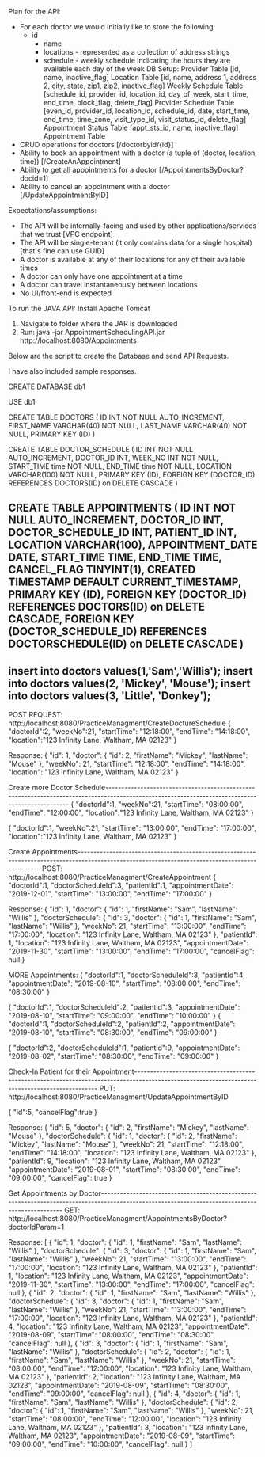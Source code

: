 Plan for the API:

* For each doctor we would initially like to store the following:
  * id
	* name
	* locations - represented as a collection of address strings
	* schedule - weekly schedule indicating the hours they are available each day of the week
      DB Setup:
        Provider Table [id, name, inactive_flag]
        Location Table [id, name, address 1, address 2, city, state, zip1, zip2, inactive_flag]
        Weekly Schedule Table [schedule_id, provider_id, location_id, day_of_week, start_time, end_time, block_flag, delete_flag]
        Provider Schedule Table [even_id, provider_id, location_id, schedule_id, date, start_time, end_time, time_zone, visit_type_id, visit_status_id, delete_flag]
        Appointment Status Table [appt_sts_id, name, inactive_flag]
        Appointment Table
* CRUD operations for doctors [/doctorbyid/{id}]
* Ability to book an appointment with a doctor (a tuple of (doctor, location, time)) [/CreateAnAppointment]
* Ability to get all appointments for a doctor [/AppointmentsByDoctor?docid=1]
* Ability to cancel an appointment with a doctor [/UpdateAppointmentByID]

Expectations/assumptions:

* The API will be internally-facing and used by other applications/services that we trust [VPC endpoint]
* The API will be single-tenant (it only contains data for a single hospital) [that's fine can use GUID]
* A doctor is available at any of their locations for any of their available times
* A doctor can only have one appointment at a time
* A doctor can travel instantaneously between locations
* No UI/front-end is expected

To run the JAVA API:
Install Apache Tomcat
1. Navigate to folder where the JAR is downloaded
2. Run: java -jar AppointmentSchedulingAPI.jar
http://localhost:8080/Appointments

Below are the script to create the Database and send API Requests.

I have also included sample responses.

CREATE DATABASE db1

USE db1

CREATE TABLE DOCTORS
(
	ID INT NOT NULL AUTO_INCREMENT,
    FIRST_NAME VARCHAR(40) NOT NULL,
    LAST_NAME VARCHAR(40) NOT NULL,
    PRIMARY KEY (ID)
)

CREATE TABLE DOCTOR_SCHEDULE
(
	ID INT NOT NULL AUTO_INCREMENT,
    DOCTOR_ID INT,
    WEEK_NO INT NOT NULL,
	START_TIME time NOT NULL,
	END_TIME time NOT NULL,
    LOCATION VARCHAR(100) NOT NULL,
    PRIMARY KEY (ID),
    FOREIGN KEY (DOCTOR_ID) REFERENCES DOCTORS(ID) on DELETE CASCADE
)

CREATE TABLE APPOINTMENTS
(
	ID INT NOT NULL AUTO_INCREMENT,
    DOCTOR_ID INT,
    DOCTOR_SCHEDULE_ID INT,
    PATIENT_ID INT,
    LOCATION VARCHAR(100),
    APPOINTMENT_DATE DATE,
    START_TIME TIME,
    END_TIME TIME,
    CANCEL_FLAG TINYINT(1),
    CREATED TIMESTAMP DEFAULT CURRENT_TIMESTAMP,
    PRIMARY KEY (ID),
	FOREIGN KEY (DOCTOR_ID) REFERENCES DOCTORS(ID) on DELETE CASCADE,
    FOREIGN KEY (DOCTOR_SCHEDULE_ID) REFERENCES DOCTORSCHEDULE(ID)  on DELETE CASCADE
)
------------------------------------------------------------------------------------------------------------------------------------------------
insert into doctors values(1,'Sam','Willis');
insert into doctors values(2, 'Mickey', 'Mouse');
insert into doctors values(3, 'Little', 'Donkey');
------------------------------------------------------------------------------------------------------------------------------------------------
POST REQUEST: http://localhost:8080/PracticeManagment/CreateDoctureSchedule
{
	"doctorId":2,
	"weekNo":21,
	"startTime": "12:18:00",
	"endTime": "14:18:00",
	"location":"123 Infinity Lane, Waltham, MA 02123"
}

Response: {
    "id": 1,
    "doctor": {
        "id": 2,
        "firstName": "Mickey",
        "lastName": "Mouse"
    },
    "weekNo": 21,
    "startTime": "12:18:00",
    "endTime": "14:18:00",
    "location": "123 Infinity Lane, Waltham, MA 02123"
}

Create more Doctor Schedule------------------------------------------------------------------------------------------------------------------------------------------------
{
	"doctorId":1,
	"weekNo":21,
	"startTime": "08:00:00",
	"endTime": "12:00:00",
	"location":"123 Infinity Lane, Waltham, MA 02123"
}

{
	"doctorId":1,
	"weekNo":21,
	"startTime": "13:00:00",
	"endTime": "17:00:00",
	"location":"123 Infinity Lane, Waltham, MA 02123"
}



Create Appointments------------------------------------------------------------------------------------------------------------------------------------------------
POST: http://localhost:8080/PracticeManagment/CreateAppointment
{
	"doctorId":1,
	"doctorScheduleId":3,
	"patientId":1,
	"appointmentDate": "2019-12-01",
	"startTime": "13:00:00",
	"endTime": "17:00:00"
}

Response:
{
    "id": 1,
    "doctor": {
        "id": 1,
        "firstName": "Sam",
        "lastName": "Willis"
    },
    "doctorSchedule": {
        "id": 3,
        "doctor": {
            "id": 1,
            "firstName": "Sam",
            "lastName": "Willis"
        },
        "weekNo": 21,
        "startTime": "13:00:00",
        "endTime": "17:00:00",
        "location": "123 Infinity Lane, Waltham, MA 02123"
    },
    "patientId": 1,
    "location": "123 Infinity Lane, Waltham, MA 02123",
    "appointmentDate": "2019-11-30",
    "startTime": "13:00:00",
    "endTime": "17:00:00",
    "cancelFlag": null
}

MORE Appointments:
{
	"doctorId":1,
	"doctorScheduleId":3,
	"patientId":4,
	"appointmentDate": "2019-08-10",
	"startTime": "08:00:00",
	"endTime": "08:30:00"
}

{
	"doctorId":1,
	"doctorScheduleId":2,
	"patientId":3,
	"appointmentDate": "2019-08-10",
	"startTime": "09:00:00",
	"endTime": "10:00:00"
}
{
	"doctorId":1,
	"doctorScheduleId":2,
	"patientId":2,
	"appointmentDate": "2019-08-10",
	"startTime": "08:30:00",
	"endTime": "09:00:00"
}

{
	"doctorId":2,
	"doctorScheduleId":1,
	"patientId":9,
	"appointmentDate": "2019-08-02",
	"startTime": "08:30:00",
	"endTime": "09:00:00"
}


Check-In Patient for their Appointment------------------------------------------------------------------------------------------------------------------------------------------------
PUT: http://localhost:8080/PracticeManagment/UpdateAppointmentByID

{
	"id":5,
	"cancelFlag":true
}

Response:
{
    "id": 5,
    "doctor": {
        "id": 2,
        "firstName": "Mickey",
        "lastName": "Mouse"
    },
    "doctorSchedule": {
        "id": 1,
        "doctor": {
            "id": 2,
            "firstName": "Mickey",
            "lastName": "Mouse"
        },
        "weekNo": 21,
        "startTime": "12:18:00",
        "endTime": "14:18:00",
        "location": "123 Infinity Lane, Waltham, MA 02123"
    },
    "patientId": 9,
    "location": "123 Infinity Lane, Waltham, MA 02123",
    "appointmentDate": "2019-08-01",
    "startTime": "08:30:00",
    "endTime": "09:00:00",
    "cancelFlag": true
}


Get Appointments by Doctor------------------------------------------------------------------------------------------------------------------------------------------------
GET: http://localhost:8080/PracticeManagment/AppointmentsByDoctor?doctorIdParam=1

Response:
[
    {
        "id": 1,
        "doctor": {
            "id": 1,
            "firstName": "Sam",
            "lastName": "Willis"
        },
        "doctorSchedule": {
            "id": 3,
            "doctor": {
                "id": 1,
                "firstName": "Sam",
                "lastName": "Willis"
            },
            "weekNo": 21,
            "startTime": "13:00:00",
            "endTime": "17:00:00",
            "location": "123 Infinity Lane, Waltham, MA 02123"
        },
        "patientId": 1,
        "location": "123 Infinity Lane, Waltham, MA 02123",
        "appointmentDate": "2019-11-30",
        "startTime": "13:00:00",
        "endTime": "17:00:00",
        "cancelFlag": null
    },
    {
        "id": 2,
        "doctor": {
            "id": 1,
            "firstName": "Sam",
            "lastName": "Willis"
        },
        "doctorSchedule": {
            "id": 3,
            "doctor": {
                "id": 1,
                "firstName": "Sam",
                "lastName": "Willis"
            },
            "weekNo": 21,
            "startTime": "13:00:00",
            "endTime": "17:00:00",
            "location": "123 Infinity Lane, Waltham, MA 02123"
        },
        "patientId": 4,
        "location": "123 Infinity Lane, Waltham, MA 02123",
        "appointmentDate": "2019-08-09",
        "startTime": "08:00:00",
        "endTime": "08:30:00",
        "cancelFlag": null
    },
    {
        "id": 3,
        "doctor": {
            "id": 1,
            "firstName": "Sam",
            "lastName": "Willis"
        },
        "doctorSchedule": {
            "id": 2,
            "doctor": {
                "id": 1,
                "firstName": "Sam",
                "lastName": "Willis"
            },
            "weekNo": 21,
            "startTime": "08:00:00",
            "endTime": "12:00:00",
            "location": "123 Infinity Lane, Waltham, MA 02123"
        },
        "patientId": 2,
        "location": "123 Infinity Lane, Waltham, MA 02123",
        "appointmentDate": "2019-08-09",
        "startTime": "08:30:00",
        "endTime": "09:00:00",
        "cancelFlag": null
    },
    {
        "id": 4,
        "doctor": {
            "id": 1,
            "firstName": "Sam",
            "lastName": "Willis"
        },
        "doctorSchedule": {
            "id": 2,
            "doctor": {
                "id": 1,
                "firstName": "Sam",
                "lastName": "Willis"
            },
            "weekNo": 21,
            "startTime": "08:00:00",
            "endTime": "12:00:00",
            "location": "123 Infinity Lane, Waltham, MA 02123"
        },
        "patientId": 3,
        "location": "123 Infinity Lane, Waltham, MA 02123",
        "appointmentDate": "2019-08-09",
        "startTime": "09:00:00",
        "endTime": "10:00:00",
        "cancelFlag": null
    }
]
